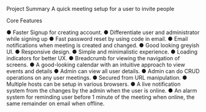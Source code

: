 
Project Summary
A quick meeting setup for a user to invite people

Core Features
 
●	Faster Signup for creating account.
●	Differentiate user and administrator while signing up
●	Fast password reset by using code in email.
●	Email notifications when meeting is created and changed.
●	Good looking greyish UI.
●	Responsive design.
●	Simple and minimalistic experience.
●	Loading indicators for better UX.
●	Breadcrumb for viewing the navigation of screens.
●	A good-looking calendar with an intuitive approach to view events and details
●	Admin can view all user details.
●	Admin can do CRUD operations on any user meetings.
●	Secured from URL manipulation.
●	Multiple hosts can be setup in various browsers.
●	A live notification system from the changes by the admin when the user is online.
●	An alarm system for reminding user before 1 minute of the meeting when online, the same remainder on email when offline.
